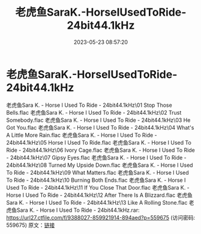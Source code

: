 ﻿---
title: 老虎鱼SaraK.-HorseIUsedToRide-24bit44.1kHz
date: 2023-05-23 08:57:20
categories: 外语音乐
tags: 外语音乐
---
# 老虎鱼SaraK.-HorseIUsedToRide-24bit44.1kHz

老虎鱼Sara K. - Horse I Used To Ride -
24bit44.1kHz\01 Stop Those Bells.flac
老虎鱼Sara K. - Horse I Used To Ride - 24bit44.1kHz\02 Trust
Somebody.flac
老虎鱼Sara K. - Horse I Used To Ride - 24bit44.1kHz\03 He Got
You.flac
老虎鱼Sara K. - Horse I Used To Ride - 24bit44.1kHz\04 What's A
Little More Rain.flac
老虎鱼Sara K. - Horse I Used To Ride - 24bit44.1kHz\05 Horse I Used
To Ride.flac
老虎鱼Sara K. - Horse I Used To Ride - 24bit44.1kHz\06 Ivory
Cage.flac
老虎鱼Sara K. - Horse I Used To Ride - 24bit44.1kHz\07 Gipsy
Eyes.flac
老虎鱼Sara K. - Horse I Used To Ride - 24bit44.1kHz\08 Turned My
Upside Down.flac
老虎鱼Sara K. - Horse I Used To Ride - 24bit44.1kHz\09 What
Matters.flac
老虎鱼Sara K. - Horse I Used To Ride - 24bit44.1kHz\10 Burning Both
Ends.flac
老虎鱼Sara K. - Horse I Used To Ride - 24bit44.1kHz\11 If You Close
That Door.flac
老虎鱼Sara K. - Horse I Used To Ride - 24bit44.1kHz\12 After There
Is A Blizzard.flac
老虎鱼Sara K. - Horse I Used To Ride - 24bit44.1kHz\13 Like A
Rolling Stone.flac
老虎鱼Sara K. - Horse I Used To Ride - 24bit44.1kHz.rar: https://url27.ctfile.com/f/9388027-859921914-894aed?p=559675
(访问密码: 559675)
原文：[链接](https://blog.sina.com.cn/s/blog_1647c7e7601031203.html)